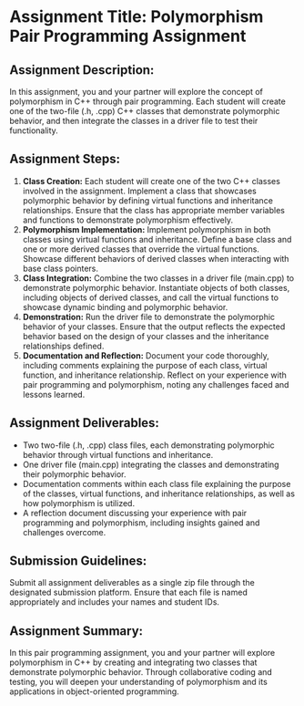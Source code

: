 # Assignment Title: Polymorphism Pair Programming Assignment

## Assignment Description:
In this assignment, you and your partner will explore the concept of polymorphism in C++ through pair programming. Each student will create one of the two-file (.h, .cpp) C++ classes that demonstrate polymorphic behavior, and then integrate the classes in a driver file to test their functionality.

## Assignment Steps:
1. **Class Creation:** Each student will create one of the two C++ classes involved in the assignment. Implement a class that showcases polymorphic behavior by defining virtual functions and inheritance relationships. Ensure that the class has appropriate member variables and functions to demonstrate polymorphism effectively.
2. **Polymorphism Implementation:** Implement polymorphism in both classes using virtual functions and inheritance. Define a base class and one or more derived classes that override the virtual functions. Showcase different behaviors of derived classes when interacting with base class pointers.
3. **Class Integration:** Combine the two classes in a driver file (main.cpp) to demonstrate polymorphic behavior. Instantiate objects of both classes, including objects of derived classes, and call the virtual functions to showcase dynamic binding and polymorphic behavior.
4. **Demonstration:** Run the driver file to demonstrate the polymorphic behavior of your classes. Ensure that the output reflects the expected behavior based on the design of your classes and the inheritance relationships defined.
5. **Documentation and Reflection:** Document your code thoroughly, including comments explaining the purpose of each class, virtual function, and inheritance relationship. Reflect on your experience with pair programming and polymorphism, noting any challenges faced and lessons learned.

## Assignment Deliverables:
- Two two-file (.h, .cpp) class files, each demonstrating polymorphic behavior through virtual functions and inheritance.
- One driver file (main.cpp) integrating the classes and demonstrating their polymorphic behavior.
- Documentation comments within each class file explaining the purpose of the classes, virtual functions, and inheritance relationships, as well as how polymorphism is utilized.
- A reflection document discussing your experience with pair programming and polymorphism, including insights gained and challenges overcome.

## Submission Guidelines:
Submit all assignment deliverables as a single zip file through the designated submission platform. Ensure that each file is named appropriately and includes your names and student IDs.

## Assignment Summary:
In this pair programming assignment, you and your partner will explore polymorphism in C++ by creating and integrating two classes that demonstrate polymorphic behavior. Through collaborative coding and testing, you will deepen your understanding of polymorphism and its applications in object-oriented programming.
